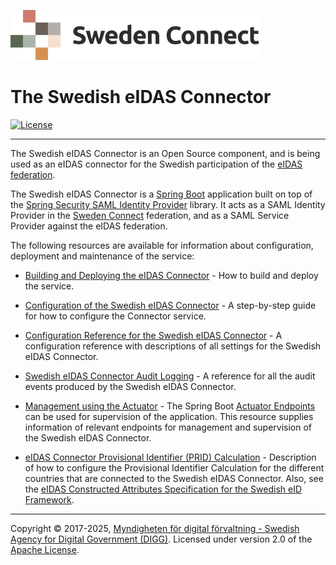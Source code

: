 ![Logo](images/sweden-connect.png)

# The Swedish eIDAS Connector

[![License](https://img.shields.io/badge/License-Apache%202.0-blue.svg)](https://opensource.org/licenses/Apache-2.0)

---

The Swedish eIDAS Connector is an Open Source component, and is being used as an eIDAS connector for the Swedish participation of the [eIDAS federation](https://digital-strategy.ec.europa.eu/en/policies/eidas-regulation).

The Swedish eIDAS Connector is a [Spring Boot](https://spring.io/projects/spring-boot) application built on top of the [Spring Security SAML Identity Provider](https://github.com/swedenconnect/saml-identity-provider) library. It acts as a SAML Identity Provider in the [Sweden Connect](https://www.swedenconnect.se) federation, and as a SAML Service Provider against the eIDAS federation.

The following resources are available for information about configuration, deployment and maintenance of the service:

- [Building and Deploying the eIDAS Connector](https://docs.swedenconnect.se/eidas-connector/installation.html) - How to build and deploy the service.

- [Configuration of the Swedish eIDAS Connector](https://docs.swedenconnect.se/eidas-connector/configuration.html) - A step-by-step guide for how to configure the Connector service.

- [Configuration Reference for the Swedish eIDAS Connector](https://docs.swedenconnect.se/eidas-connector/configuration-reference.html) - A configuration reference with descriptions of all settings for the Swedish eIDAS Connector.

- [Swedish eIDAS Connector Audit Logging](https://docs.swedenconnect.se/eidas-connector/audit.html) - A reference for all the audit events produced by the Swedish eIDAS Connector.

- [Management using the Actuator](https://docs.swedenconnect.se/eidas-connector/management.html) - The Spring Boot [Actuator Endpoints](https://docs.spring.io/spring-boot/reference/actuator/endpoints.html) can be used for supervision of the application. This resource supplies information of relevant endpoints for management and supervision of the Swedish eIDAS Connector.

- [eIDAS Connector Provisional Identifier (PRID) Calculation](https://docs.swedenconnect.se/eidas-connector/prid.html) - Description of how to configure the Provisional Identifier Calculation for the different countries that are connected to the Swedish eIDAS Connector. Also, see the [eIDAS Constructed Attributes Specification for the Swedish eID Framework](https://docs.swedenconnect.se/technical-framework/latest/11_-_eIDAS_Constructed_Attributes_Specification_for_the_Swedish_eID_Framework.html).


---

Copyright &copy; 2017-2025, [Myndigheten för digital förvaltning - Swedish Agency for Digital Government (DIGG)](http://www.digg.se). Licensed under version 2.0 of the [Apache License](http://www.apache.org/licenses/LICENSE-2.0).